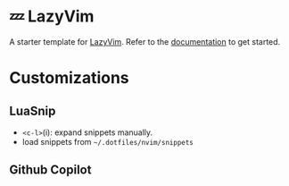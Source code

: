 # 💤 LazyVim

A starter template for [LazyVim](https://github.com/LazyVim/LazyVim).
Refer to the [documentation](https://lazyvim.github.io/installation) to get started.

# Customizations

## LuaSnip

- `<c-l>`(i): expand snippets manually.
- load snippets from `~/.dotfiles/nvim/snippets`

## Github Copilot
